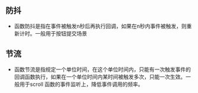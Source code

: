## 防抖
- 函数防抖是指在事件被触发n秒后再执行回调，如果在n秒内事件被触发，则重新计时。一般用于按钮提交场景

## 节流
- 函数节流是指规定一个单位时间，在这个单位时间内，只能有一次触发事件的回调函数执行，如果在一个单位时间内某时间被触发多次，只能一次生效。一般用于scroll 函数的事件监听上，降低事件调用的频率。